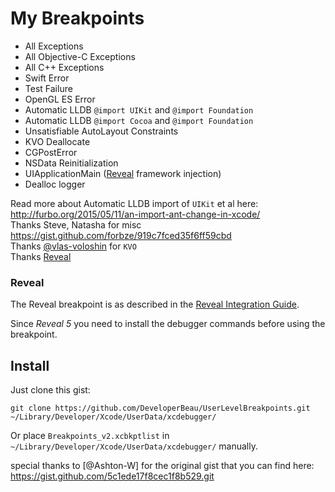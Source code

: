 # My Breakpoints

- All Exceptions
- All Objective-C Exceptions
- All C++ Exceptions
- Swift Error
- Test Failure
- OpenGL ES Error
- Automatic LLDB `@import UIKit` and `@import Foundation`
- Automatic LLDB `@import Cocoa` and `@import Foundation`
- Unsatisfiable AutoLayout Constraints
- KVO Deallocate
- CGPostError
- NSData Reinitialization
- UIApplicationMain ([Reveal](http://revealapp.com) framework injection)
- Dealloc logger

Read more about Automatic LLDB import of `UIKit` et al here: http://furbo.org/2015/05/11/an-import-ant-change-in-xcode/  
Thanks Steve, Natasha for misc https://gist.github.com/forbze/919c7fced35f6ff59cbd  
Thanks [@vlas-voloshin](https://github.com/vlas-voloshin) for `KVO`  
Thanks [Reveal](revealapp.com)  

### Reveal

The Reveal breakpoint is as described in the [Reveal Integration Guide](http://support.revealapp.com/kb/getting-started/load-the-reveal-server-via-an-xcode-breakpoint).

Since *Reveal 5* you need to install the debugger commands before using the breakpoint.

## Install

Just clone this gist:

```
git clone https://github.com/DeveloperBeau/UserLevelBreakpoints.git ~/Library/Developer/Xcode/UserData/xcdebugger/
```

Or place `Breakpoints_v2.xcbkptlist` in `~/Library/Developer/Xcode/UserData/xcdebugger/` manually.

special thanks to [@Ashton-W] for the original gist that you can find here: https://gist.github.com/5c1ede17f8cec1f8b529.git 
